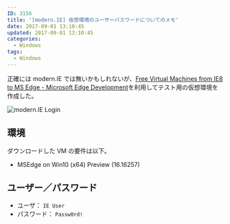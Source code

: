 ```yaml
---
ID: 3156
title: '[modern.IE] 仮想環境のユーザーパスワードについてのメモ'
date: 2017-09-01 13:10:45
updated: 2017-09-01 13:10:45
categories:
  - Windows
tags:
  - Windows
---
```


正確には modern.IE では無いかもしれないが、[Free Virtual Machines from IE8 to MS Edge - Microsoft Edge Development](https://developer.microsoft.com/en-us/microsoft-edge/tools/vms/)を利用してテスト用の仮想環境を作成した。

![modern.IE Login](https://i.imgur.com/UH41tmkl.png)

## 環境

ダウンロードした VM の要件は以下。

- MSEdge on Win10 (x64) Preview (16.16257)

## ユーザー／パスワード

- ユーザ： `IE User`
- パスワード： `Passw0rd!`
